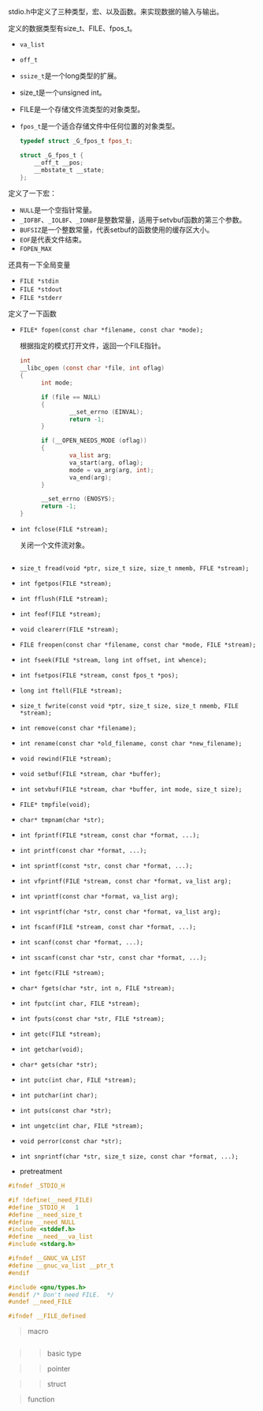 stdio.h中定义了三种类型，宏、以及函数。来实现数据的输入与输出。

定义的数据类型有size_t、FILE、fpos_t。

* `va_list`
* `off_t`
* `ssize_t`是一个long类型的扩展。
* size_t是一个unsigned int。
* FILE是一个存储文件流类型的对象类型。
* `fpos_t`是一个适合存储文件中任何位置的对象类型。

  ```c
  typedef struct _G_fpos_t fpos_t;
  
  struct _G_fpos_t {
      __off_t __pos;
      __mbstate_t __state;
  };
  ```



定义了一下宏：

* `NULL`是一个空指针常量。
* `_IOFBF`、`_IOLBF`、`_IONBF`是整数常量，适用于setvbuf函数的第三个参数。
* `BUFSIZ`是一个整数常量，代表setbuf的函数使用的缓存区大小。
* `EOF`是代表文件结束。
* `FOPEN_MAX`

还具有一下全局变量

* `FILE *stdin`
* `FILE *stdout`
* `FILE *stderr`

定义了一下函数


* `FILE* fopen(const char *filename, const char *mode);`

  根据指定的模式打开文件，返回一个FILE指针。

  ```c
  int
  __libc_open (const char *file, int oflag)
  {
        int mode;
  
        if (file == NULL)
        {
                __set_errno (EINVAL);
                return -1;
        }
  
        if (__OPEN_NEEDS_MODE (oflag))
        {
                va_list arg;
                va_start(arg, oflag);
                mode = va_arg(arg, int);
                va_end(arg);
        }
  
        __set_errno (ENOSYS);
        return -1;
  }

  
  ```
  
* `int fclose(FILE *stream);`

  关闭一个文件流对象。

  ```c


  ```
  
* `size_t fread(void *ptr, size_t size, size_t nmemb, FFLE *stream);`
* `int fgetpos(FILE *stream);`
* `int fflush(FILE *stream);`
* `int feof(FILE *stream);`
* `void clearerr(FILE *stream);`

* `FILE freopen(const char *filename, const char *mode, FILE *stream);`
* `int fseek(FILE *stream, long int offset, int whence);`
* `int fsetpos(FILE *stream, const fpos_t *pos);`
* `long int ftell(FILE *stream);`
* `size_t fwrite(const void *ptr, size_t size, size_t nmemb, FILE *stream);`

* `int remove(const char *filename);`
* `int rename(const char *old_filename, const char *new_filename);`

* `void rewind(FILE *stream);`
* `void setbuf(FILE *stream, char *buffer);`
* `int setvbuf(FILE *stream, char *buffer, int mode, size_t size);`
* `FILE* tmpfile(void);`
* `char* tmpnam(char *str);`
* `int fprintf(FILE *stream, const char *format, ...);`
* `int printf(const char *format, ...);`
* `int sprintf(const *str, const char *format, ...);`
* `int vfprintf(FILE *stream, const char *format, va_list arg);`
* `int vprintf(const char *format, va_list arg);`
* `int vsprintf(char *str, const char *format, va_list arg);`
* `int fscanf(FILE *stream, const char *format, ...);`
* `int scanf(const char *format, ...);`
* `int sscanf(const char *str, const char *format, ...);`
* `int fgetc(FILE *stream);`
* `char* fgets(char *str, int n, FILE *stream);`
* `int fputc(int char, FILE *stream);`
* `int fputs(const char *str, FILE *stream);`
* `int getc(FILE *stream);`
* `int getchar(void);`
* `char* gets(char *str);`
* `int putc(int char, FILE *stream);`
* `int putchar(int char);`
* `int puts(const char *str);`
* `int ungetc(int char, FILE *stream);`
* `void perror(const char *str);`
* `int snprintf(char *str, size_t size, const char *format, ...);`


* pretreatment

```c
#ifndef _STDIO_H

#if !define(__need_FILE)
#define _STDIO_H   1
#define __need_size_t  
#define __need_NULL  
#include <stddef.h>
#define __need___va_list  
#include <stdarg.h>

#ifndef __GNUC_VA_LIST  
#define __gnuc_va_list __ptr_t  
#endif

#include <gnu/types.h>
#endif /* Don't need FILE.  */
#undef __need_FILE

#ifndef __FILE_defined


```

> macro

```c

```

>> basic type

>> pointer

>> struct



> function
> 